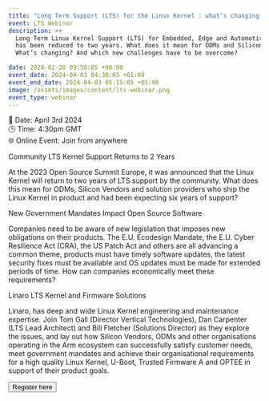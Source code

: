 ```yaml
---
title: "Long Term Support (LTS) for the Linux Kernel : what’s changing now? "
event: LTS Webinar
description: >+
  Long Term Linux Kernel Support (LTS) for Embedded, Edge and Automotive devices
  has been reduced to two years. What does it mean for ODMs and Silicon Vendors?
  What’s changing? And which new challenges have to be overcome?

date: 2024-02-20 09:50:05 +00:00
event_date: 2024-04-03 04:30:05 +01:00
event_end_date: 2024-04-03 05:15:05 +01:00
image: /assets/images/content/lts-webinar.png
event_type: webinar
---
```

📆 Date: April 3rd 2024
<br>🕒 Time: 4:30pm GMT
<br>🌐 Online Event: Join from anywhere

Community LTS Kernel Support Returns to 2 Years 

At the 2023 Open Source Summit Europe, it was announced that the Linux Kernel will return to two years of LTS support by the community. What does this mean for ODMs, Silicon Vendors and solution providers who ship the Linux Kernel in product and had been expecting six years of support?

New Government Mandates Impact Open Source Software

Companies need to be aware of new legislation that imposes new obligations on their products. The E.U. Ecodesign Mandate, the E.U. Cyber Resilience Act (CRA), the US Patch Act and others are all advancing a common theme, products must have timely software updates, the latest security fixes must be available and OS updates must be made for extended periods of time. How can companies economically meet these requirements?

Linaro LTS Kernel and Firmware Solutions

Linaro, has deep and wide Linux Kernel engineering and maintenance expertise. Join Tom Gall (Director Vertical Technologies), Dan Carpenter (LTS Lead Architect) and Bill Fletcher (Solutions Director) as they explore the issues, and lay out how Silicon Vendors, ODMs and other organisations operating in the Arm ecosystem can successfully satisfy customer needs, meet government mandates and achieve their organisational requirements for a high quality Linux Kernel, U-Boot, Trusted Firmware A and OPTEE in support of their product goals.

<form action="https://www.cognitoforms.com/Linaro1/_">

<button type="submit">Register here</button>

</form>